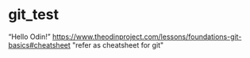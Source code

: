 # git_test
“Hello Odin!”
https://www.theodinproject.com/lessons/foundations-git-basics#cheatsheet "refer as cheatsheet for git"